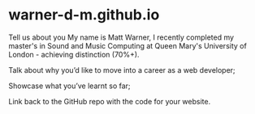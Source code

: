# warner-d-m.github.io
Tell us about you
My name is Matt Warner, I recently completed my master's in Sound and Music Computing at Queen Mary's University of London - achieving distinction (70%+).

Talk about why you’d like to move into a career as a web developer;


Showcase what you’ve learnt so far;


Link back to the GitHub repo with the code for your website.
